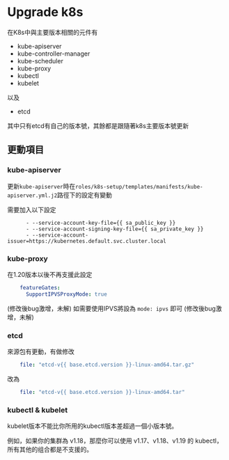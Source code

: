 # Upgrade k8s

在K8s中與主要版本相關的元件有 
- kube-apiserver 
- kube-controller-manager 
- kube-scheduler 
- kube-proxy 
- kubectl 
- kubelet 

以及
- etcd 
  
其中只有etcd有自己的版本號，其餘都是跟隨著k8s主要版本號更新 

## 更動項目
### kube-apiserver
更新`kube-apiserver`時在`roles/k8s-setup/templates/manifests/kube-apiserver.yml.j2`路徑下的設定有變動

需要加入以下設定
```
      - --service-account-key-file={{ sa_public_key }}
      - --service-account-signing-key-file={{ sa_private_key }}
      - --service-account-issuer=https://kubernetes.default.svc.cluster.local
```

### kube-proxy
在1.20版本以後不再支援此設定
```yaml
    featureGates:
      SupportIPVSProxyMode: true
```
(修改後bug激增，未解) 如需要使用IPVS將設為 `mode: ipvs` 即可 (修改後bug激增，未解)

### etcd
來源包有更動，有做修改
```yaml
    file: "etcd-v{{ base.etcd.version }}-linux-amd64.tar.gz"
```
改為
```yaml
    file: "etcd-v{{ base.etcd.version }}-linux-amd64.tar"
```

### kubectl & kubelet
kubelet版本不能比你所用的kubectl版本差超過一個小版本號。

例如，如果你的集群為 v1.18，那麼你可以使用 v1.17、v1.18、v1.19 的 kubectl，所有其他的组合都是不支援的。
 
 